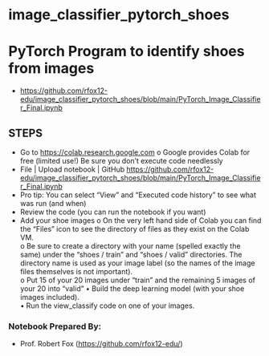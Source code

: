 # image_classifier_pytorch_shoes

# PyTorch Program to identify shoes from images

- https://github.com/rfox12-edu/image_classifier_pytorch_shoes/blob/main/PyTorch_Image_Classifier_Final.ipynb

## STEPS
-	Go to https://colab.research.google.com
o	Google provides Colab for free (limited use!)  Be sure you don’t execute code needlessly
-	File | Upload notebook | GitHub
https://github.com/rfox12-edu/image_classifier_pytorch_shoes/blob/main/PyTorch_Image_Classifier_Final.ipynb
-	Pro tip: You can select “View” and “Executed code history” to see what was run (and when)
-	Review the code (you can run the notebook if you want)
-	Add your shoe images
o	On the very left hand side of Colab you can find the “Files” icon to see the directory of files as they exist on the Colab VM.  
o	Be sure to create a directory with your name (spelled exactly the same) under the “shoes / train” and “shoes / valid” directories.  The directory name is used as your image label (so the names of the image files themselves is not important).  
o	Put 15 of your 20 images under “train” and the remaining 5 images of your 20 into “valid”
•	Build the deep learning model (with your shoe images included).  
•	Run the view_classify code on one of your images.


### Notebook Prepared By:
- Prof. Robert Fox (https://github.com/rfox12-edu/)
